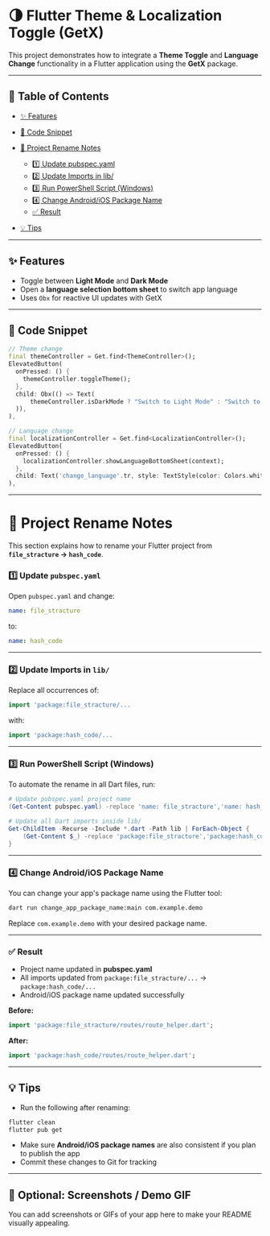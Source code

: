 # 🌗 Flutter Theme & Localization Toggle (GetX)

This project demonstrates how to integrate a **Theme Toggle** and **Language Change** functionality in a Flutter application using the **GetX** package.

---

## 📑 Table of Contents

* [✨ Features](#-features)
* [🧩 Code Snippet](#-code-snippet)
* [🔄 Project Rename Notes](#-project-rename-notes)

  * [1️⃣ Update pubspec.yaml](#1️⃣-update-pubspecyaml)
  * [2️⃣ Update Imports in lib/](#2️⃣-update-imports-in-lib)
  * [3️⃣ Run PowerShell Script (Windows)](#3️⃣-run-powershell-script-windows)
  * [4️⃣ Change Android/iOS Package Name](#4️⃣-change-androidios-package-name)
  * [✅ Result](#-result)
* [💡 Tips](#-tips)

---

## ✨ Features

* Toggle between **Light Mode** and **Dark Mode**
* Open a **language selection bottom sheet** to switch app language
* Uses `Obx` for reactive UI updates with GetX

---

## 🧩 Code Snippet

```dart
// Theme change
final themeController = Get.find<ThemeController>();
ElevatedButton(
  onPressed: () {
    themeController.toggleTheme();
  },
  child: Obx(() => Text(
      themeController.isDarkMode ? "Switch to Light Mode" : "Switch to Dark Mode"
  )),
),

// Language change
final localizationController = Get.find<LocalizationController>();
ElevatedButton(
  onPressed: () {
    localizationController.showLanguageBottomSheet(context);
  },
  child: Text('change_language'.tr, style: TextStyle(color: Colors.white)),
),
```

---

# 🔄 Project Rename Notes

This section explains how to rename your Flutter project from **`file_stracture` → `hash_code`**.

### 1️⃣ Update `pubspec.yaml`

Open `pubspec.yaml` and change:

```yaml
name: file_stracture
```

to:

```yaml
name: hash_code
```

---

### 2️⃣ Update Imports in `lib/`

Replace all occurrences of:

```dart
import 'package:file_stracture/...
```

with:

```dart
import 'package:hash_code/...
```

---

### 3️⃣ Run PowerShell Script (Windows)

To automate the rename in all Dart files, run:

```powershell
# Update pubspec.yaml project name
(Get-Content pubspec.yaml) -replace 'name: file_stracture','name: hash_code' | Set-Content pubspec.yaml

# Update all Dart imports inside lib/
Get-ChildItem -Recurse -Include *.dart -Path lib | ForEach-Object {
    (Get-Content $_) -replace 'package:file_stracture','package:hash_code' | Set-Content $_
}
```

---

### 4️⃣ Change Android/iOS Package Name

You can change your app's package name using the Flutter tool:

```bash
dart run change_app_package_name:main com.example.demo
```

Replace `com.example.demo` with your desired package name.

---

### ✅ Result

* Project name updated in **pubspec.yaml**
* All imports updated from `package:file_stracture/...` → `package:hash_code/...`
* Android/iOS package name updated successfully

**Before:**

```dart
import 'package:file_stracture/routes/route_helper.dart';
```

**After:**

```dart
import 'package:hash_code/routes/route_helper.dart';
```

---

## 💡 Tips

* Run the following after renaming:

```bash
flutter clean
flutter pub get
```

* Make sure **Android/iOS package names** are also consistent if you plan to publish the app
* Commit these changes to Git for tracking

---

## 📸 Optional: Screenshots / Demo GIF

You can add screenshots or GIFs of your app here to make your README visually appealing.

